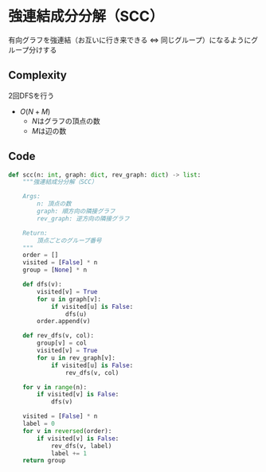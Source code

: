 # 強連結成分分解（SCC）

有向グラフを強連結（お互いに行き来できる ⇔ 同じグループ）になるようにグループ分けする

## Complexity

2回DFSを行う

- $O(N + M)$
    - $N$はグラフの頂点の数
    - $M$は辺の数

## Code

```py
def scc(n: int, graph: dict, rev_graph: dict) -> list:
    """強連結成分分解（SCC）

    Args:
        n: 頂点の数
        graph: 順方向の隣接グラフ
        rev_graph: 逆方向の隣接グラフ

    Return:
        頂点ごとのグループ番号
    """
    order = []
    visited = [False] * n
    group = [None] * n

    def dfs(v):
        visited[v] = True
        for u in graph[v]:
            if visited[u] is False:
                dfs(u)
        order.append(v)

    def rev_dfs(v, col):
        group[v] = col
        visited[v] = True
        for u in rev_graph[v]:
            if visited[u] is False:
                rev_dfs(v, col)

    for v in range(n):
        if visited[v] is False:
            dfs(v)

    visited = [False] * n
    label = 0
    for v in reversed(order):
        if visited[v] is False:
            rev_dfs(v, label)
            label += 1
    return group
```
